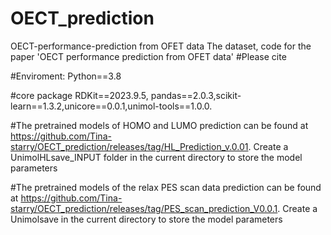 # OECT_prediction
OECT-performance-prediction from OFET data
The dataset, code for the paper 'OECT performance prediction from OFET data'
#Please cite

#Enviroment: Python==3.8

#core package RDKit==2023.9.5, pandas==2.0.3,scikit-learn==1.3.2,unicore==0.0.1,unimol-tools==1.0.0.

#The pretrained models of HOMO and LUMO prediction can be found at https://github.com/Tina-starry/OECT_prediction/releases/tag/HL_Prediction_v.0.01. Create a UnimolHLsave_INPUT folder in the current directory to store the model parameters

#The pretrained models of the relax PES scan data prediction can be found at https://github.com/Tina-starry/OECT_prediction/releases/tag/PES_scan_prediction_V0.0.1. Create a Unimolsave in the current directory to store the model parameters
